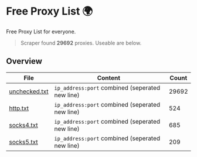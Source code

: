 
# Free Proxy List 🌍

Free Proxy List for everyone.
> Scraper found **29692** proxies. Useable are below.

## Overview

|File|Content|Count|
|----|-------|-----|
|[unchecked.txt](https://raw.githubusercontent.com/yemixzy/proxy-list/main/proxies/unchecked.txt)|`ip_address:port` combined (seperated new line)|29692|
|[http.txt](https://raw.githubusercontent.com/yemixzy/proxy-list/main/proxies/http.txt)|`ip_address:port` combined (seperated new line)|524|
|[socks4.txt](https://raw.githubusercontent.com/yemixzy/proxy-list/main/proxies/socks4.txt)|`ip_address:port` combined (seperated new line)|685|
|[socks5.txt](https://raw.githubusercontent.com/yemixzy/proxy-list/main/proxies/socks5.txt)|`ip_address:port` combined (seperated new line)|209|

